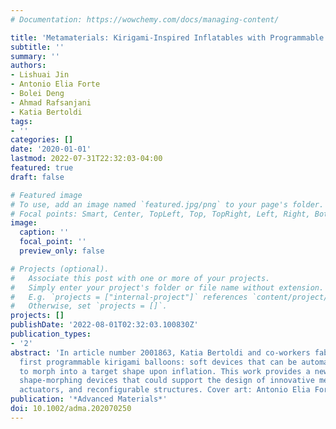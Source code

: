 ```yaml
---
# Documentation: https://wowchemy.com/docs/managing-content/

title: 'Metamaterials: Kirigami‐Inspired Inflatables with Programmable Shapes'
subtitle: ''
summary: ''
authors:
- Lishuai Jin
- Antonio Elia Forte
- Bolei Deng
- Ahmad Rafsanjani
- Katia Bertoldi
tags:
- ''
categories: []
date: '2020-01-01'
lastmod: 2022-07-31T22:32:03-04:00
featured: true
draft: false

# Featured image
# To use, add an image named `featured.jpg/png` to your page's folder.
# Focal points: Smart, Center, TopLeft, Top, TopRight, Left, Right, BottomLeft, Bottom, BottomRight.
image:
  caption: ''
  focal_point: ''
  preview_only: false

# Projects (optional).
#   Associate this post with one or more of your projects.
#   Simply enter your project's folder or file name without extension.
#   E.g. `projects = ["internal-project"]` references `content/project/deep-learning/index.md`.
#   Otherwise, set `projects = []`.
projects: []
publishDate: '2022-08-01T02:32:03.100830Z'
publication_types:
- '2'
abstract: 'In article number 2001863, Katia Bertoldi and co‐workers fabricate the
  first programmable kirigami balloons: soft devices that can be automatically designed
  to morph into a target shape upon inflation. This work provides a new platform for
  shape‐morphing devices that could support the design of innovative medical tools,
  actuators, and reconfigurable structures. Cover art: Antonio Elia Forte.'
publication: '*Advanced Materials*'
doi: 10.1002/adma.202070250
---
```

